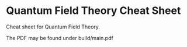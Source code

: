 # Quantum Field Theory Cheat Sheet
Cheat sheet for Quantum Field Theory.

The PDF may be found under build/main.pdf
